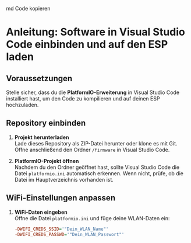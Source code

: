 md
Code kopieren
# Anleitung: Software in Visual Studio Code einbinden und auf den ESP laden

## Voraussetzungen

Stelle sicher, dass du die **PlatformIO-Erweiterung** in Visual Studio Code installiert hast, um den Code zu kompilieren und auf deinen ESP hochzuladen. 

## Repository einbinden

1. **Projekt herunterladen**  
   Lade dieses Repository als ZIP-Datei herunter oder klone es mit Git. Öffne anschließend den Ordner `/firmware` in Visual Studio Code.

2. **PlatformIO-Projekt öffnen**  
   Nachdem du den Ordner geöffnet hast, sollte Visual Studio Code die Datei `platformio.ini` automatisch erkennen. Wenn nicht, prüfe, ob die Datei im Hauptverzeichnis vorhanden ist.

## WiFi-Einstellungen anpassen

1. **WiFi-Daten eingeben**  
   Öffne die Datei `platformio.ini` und füge deine WLAN-Daten ein:
   ```ini
   -DWIFI_CREDS_SSID='"Dein_WLAN_Name"'
   -DWIFI_CREDS_PASSWD='"Dein_WLAN_Passwort"'
